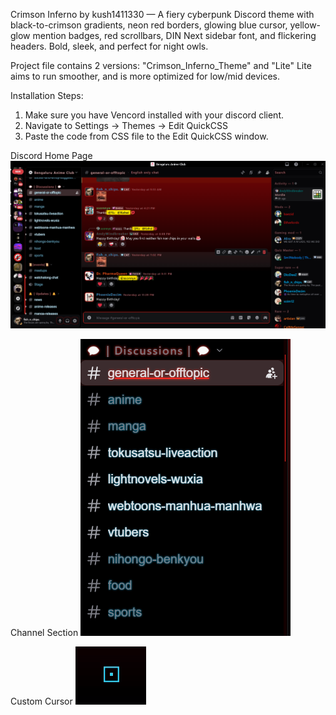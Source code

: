 Crimson Inferno by kush1411330 — A fiery cyberpunk Discord theme with black-to-crimson gradients, neon red borders, glowing blue cursor, yellow-glow mention badges, red scrollbars, DIN Next sidebar font, and flickering headers. Bold, sleek, and perfect for night owls.

Project file contains 2 versions: "Crimson_Inferno_Theme" and "Lite"
Lite aims to run smoother, and is more optimized for low/mid devices.

Installation Steps:
1. Make sure you have Vencord installed with your discord client.
2. Navigate to Settings -> Themes -> Edit QuickCSS
3. Paste the code from CSS file to the Edit QuickCSS window.

Discord Home Page
![Alt](https://github.com/kush1411330/Crimson-Inferno-BetterDiscord-Vencord-Theme/blob/master/Discord%20Home%20page.png)

Channel Section
![Alt](https://github.com/kush1411330/Crimson-Inferno-BetterDiscord-Vencord-Theme/blob/b6aa2b4e0a0a1c9c06f10fc2a89960f38e2e2d23/Channel%20Section.png)

Custom Cursor
![Alt](https://github.com/kush1411330/Crimson-Inferno-BetterDiscord-Vencord-Theme/blob/a87a70077ae0bdb71524221e857d8535f9b36d66/Custom%20Cursor.png)






